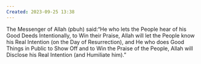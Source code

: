 ```yaml
---
Created: 2023-09-25 13:38
---
```

The Messenger of Allah (pbuh) said:“He who lets the People hear of his Good Deeds Intentionally, to Win their Praise, Allah will let the People know his Real Intention (on the Day of Resurrection), and He who does Good Things in Public to Show Off and to Win the Praise of the People, Allah will Disclose his Real Intention (and Humiliate him).”
